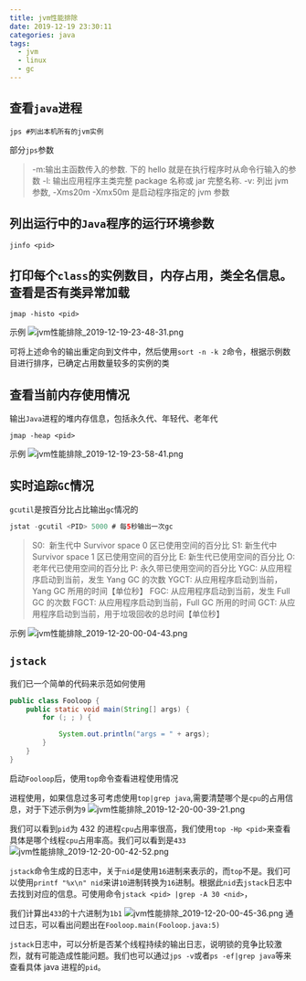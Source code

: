 ```yaml
---
title: jvm性能排除
date: 2019-12-19 23:30:11
categories: java
tags:
  - jvm
  - linux
  - gc
---
```


## 查看`java`进程

```shell
jps #列出本机所有的jvm实例
```

部分`jps`参数

> -m:输出主函数传入的参数. 下的 hello 就是在执行程序时从命令行输入的参数
> -l: 输出应用程序主类完整 package 名称或 jar 完整名称.
> -v: 列出 jvm 参数, -Xms20m -Xmx50m 是启动程序指定的 jvm 参数

## 列出运行中的`Java`程序的运行环境参数

```shell
jinfo <pid>
```

## 打印每个`class`的实例数目，内存占用，类全名信息。查看是否有类异常加载

```shell
jmap -histo <pid>
```

示例
![jvm性能排除_2019-12-19-23-48-31.png](./vx_images/jvm性能排除_2019-12-19-23-48-31.png)

可将上述命令的输出重定向到文件中，然后使用`sort -n -k 2`命令，根据示例数目进行排序，已确定占用数量较多的实例的类

## 查看当前内存使用情况

输出`Java`进程的堆内存信息，包括永久代、年轻代、老年代

```shell
jmap -heap <pid>
```

示例
![jvm性能排除_2019-12-19-23-58-41.png](./vx_images/jvm性能排除_2019-12-19-23-58-41.png)

## 实时追踪`GC`情况

`gcutil`是按百分比占比输出`gc`情况的

```java
jstat -gcutil <PID> 5000 # 每5秒输出一次gc
```

> S0:  新生代中 Survivor space 0 区已使用空间的百分比
> S1: 新生代中 Survivor space 1 区已使用空间的百分比
> E: 新生代已使用空间的百分比
> O: 老年代已使用空间的百分比
> P: 永久带已使用空间的百分比
> YGC: 从应用程序启动到当前，发生 Yang GC 的次数
> YGCT: 从应用程序启动到当前，Yang GC 所用的时间【单位秒】
> FGC: 从应用程序启动到当前，发生 Full GC 的次数
> FGCT: 从应用程序启动到当前，Full GC 所用的时间
> GCT: 从应用程序启动到当前，用于垃圾回收的总时间【单位秒】

示例
![jvm性能排除_2019-12-20-00-04-43.png](./vx_images/jvm性能排除_2019-12-20-00-04-43.png)

## `jstack`

我们已一个简单的代码来示范如何使用

```java
public class Fooloop {
    public static void main(String[] args) {
        for (; ; ) {

            System.out.println("args = " + args);
        }
    }
}
```

启动`Fooloop`后，使用`top`命令查看进程使用情况

进程使用，如果信息过多可考虑使用`top|grep java`,需要清楚哪个是`cpu`的占用信息，对于下述示例为`9`
![jvm性能排除_2019-12-20-00-39-21.png](./vx_images/jvm性能排除_2019-12-20-00-39-21.png)

我们可以看到`pid`为 432 的进程`cpu`占用率很高，我们使用`top -Hp <pid>`来查看具体是哪个线程`cpu`占用率高。我们可以看到是`433`
![jvm性能排除_2019-12-20-00-42-52.png](./vx_images/jvm性能排除_2019-12-20-00-42-52.png)

`jstack`命令生成的日志中，关于`nid`是使用`16`进制来表示的，而`top`不是。我们可以使用`printf "%x\n" nid`来讲`10`进制转换为`16`进制。根据此`nid`去`jstack`日志中去找到对应的信息。可使用命令`jstack <pid> |grep -A 30 <nid>`，

我们计算出`433`的十六进制为`1b1`
![jvm性能排除_2019-12-20-00-45-36.png](./vx_images/jvm性能排除_2019-12-20-00-45-36.png)
通过日志，可以看出问题出在`Fooloop.main(Fooloop.java:5)`

`jstack`日志中，可以分析是否某个线程持续的输出日志，说明锁的竞争比较激烈，就有可能造成性能问题。我们也可以通过`jps -v`或者`ps -ef|grep java`等来查看具体 java 进程的`pid`。
